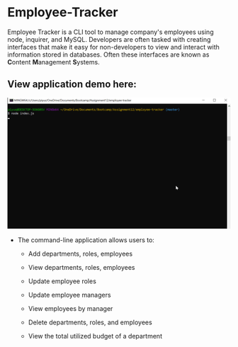 # Employee-Tracker
Employee Tracker is a CLI tool to manage company's employees using node, inquirer, and MySQL.
Developers are often tasked with creating interfaces that make it easy for non-developers to view and interact with information stored in databases. Often these interfaces are known as **C**ontent **M**anagement **S**ystems.

## View application demo here: 
![Employee Tracker](/App_demo_Ananya.gif)

* The command-line application allows users to:

  * Add departments, roles, employees

  * View departments, roles, employees

  * Update employee roles

  * Update employee managers

  * View employees by manager

  * Delete departments, roles, and employees

  * View the total utilized budget of a department